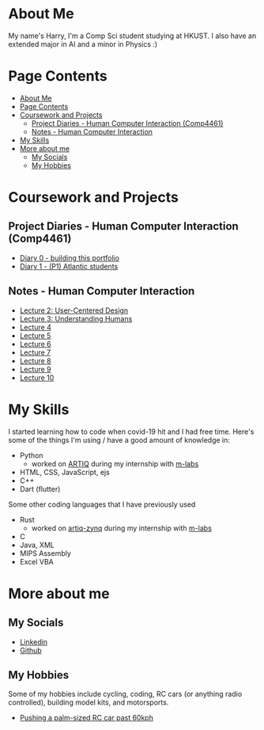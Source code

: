 # About Me

My name's Harry, I'm a Comp Sci student studying at HKUST. I also have an extended major in AI and a minor in Physics :\)


# Page Contents
- [About Me](#about-me)
- [Page Contents](#page-contents)
- [Coursework and Projects](#coursework-and-projects)
  - [Project Diaries - Human Computer Interaction (Comp4461)](#project-diaries---human-computer-interaction-comp4461)
  - [Notes -  Human Computer Interaction](#notes----human-computer-interaction)
- [My Skills](#my-skills)
- [More about me](#more-about-me)
  - [My Socials](#my-socials)
  - [My Hobbies](#my-hobbies)

# Coursework and Projects
## Project Diaries - Human Computer Interaction (Comp4461)
- [Diary 0 - building this portfolio](./Comp4461/diaries/Diary0.md)
- [Diary 1 - (P1) Atlantic students](./Comp4461/diaries/Diary1.md)

## Notes -  Human Computer Interaction
- [Lecture 2: User-Centered Design](Comp4461/notes/notes_L2.md)
- [Lecture 3: Understanding Humans](Comp4461/notes/notes_L3.md)
- [Lecture 4](Comp4461/notes/notes_L4.md)
- [Lecture 5](Comp4461/notes/notes_L5.md)
- [Lecture 6](Comp4461/notes/notes_L6.md)
- [Lecture 7](Comp4461/notes/notes_L7.md)
- [Lecture 8](Comp4461/notes/notes_L8.md)
- [Lecture 9](Comp4461/notes/notes_L9.md)
- [Lecture 10](Comp4461/notes/notes_L10.md)

# My Skills
I started learning how to code when covid-19 hit and I had free time. Here's some of the things I'm using / have a good amount of knowledge in:

- Python 
  - worked on [ARTIQ](https://github.com/m-labs/artiq) during my internship with [m-labs](https://m-labs.hk/)
- HTML, CSS, JavaScript, ejs
- C++
- Dart (flutter)  

Some other coding languages that I have previously used
- Rust
  - worked on [artiq-zynq](https://git.m-labs.hk/M-labs/artiq-zynq) during my internship with [m-labs](https://m-labs.hk/)
- C
- Java, XML
- MIPS Assembly
- Excel VBA

# More about me
## My Socials
- [Linkedin](https://www.linkedin.com/in/harry-poon-475527279/)
- [Github](https://github.com/HarryPoon000)

## My Hobbies

Some of my hobbies include cycling, coding, RC cars (or anything radio controlled), building model kits, and motorsports.

- [Pushing a palm-sized RC car past 60kph](https://youtu.be/YQ44XeE7HVU)

